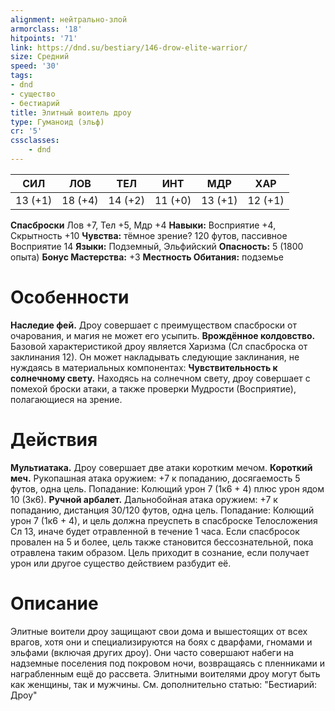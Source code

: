 ```yaml
---
alignment: нейтрально-злой
armorclass: '18'
hitpoints: '71'
link: https://dnd.su/bestiary/146-drow-elite-warrior/
size: Средний
speed: '30'
tags:
- dnd
- существо
- бестиарий
title: Элитный воитель дроу
type: Гуманоид (эльф)
cr: '5'
cssclasses:
    - dnd
---
```



| СИЛ | ЛОВ | ТЕЛ | ИНТ | МДР | ХАР |
|---|---|---|---|---|---|
| 13 (+1) | 18 (+4) | 14 (+2) | 11 (+0) | 13 (+1) | 12 (+1) |
**Спасброски** Лов +7, Тел +5, Мдр +4
**Навыки:** Восприятие +4, Скрытность +10
**Чувства:** тёмное зрение? 120 футов, пассивное Восприятие 14
**Языки:** Подземный, Эльфийский
**Опасность:** 5 (1800 опыта)
**Бонус Мастерства:** +3
**Местность Обитания:** подземье


# Особенности
**Наследие фей.** Дроу совершает с преимуществом спасброски от очарования, и магия не может его усыпить.
**Врождённое колдовство.** Базовой характеристикой дроу является Харизма (Сл спасброска от заклинания 12). Он может накладывать следующие заклинания, не нуждаясь в материальных компонентах:
**Чувствительность к солнечному свету.** Находясь на солнечном свету, дроу совершает с помехой броски атаки, а также проверки Мудрости (Восприятие), полагающиеся на зрение.


# Действия
**Мультиатака.** Дроу совершает две атаки коротким мечом.
**Короткий меч.** Рукопашная атака оружием: +7 к попаданию, досягаемость 5 футов, одна цель. Попадание: Колющий урон 7 (1к6 + 4) плюс урон ядом 10 (3к6).
**Ручной арбалет.** Дальнобойная атака оружием: +7 к попаданию, дистанция 30/120 футов, одна цель. Попадание: Колющий урон 7 (1к6 + 4), и цель должна преуспеть в спасброске Телосложения Сл 13, иначе будет отравленной в течение 1 часа. Если спасбросок провален на 5 и более, цель также становится бессознательной, пока отравлена таким образом. Цель приходит в сознание, если получает урон или другое существо действием разбудит её.


# Описание
Элитные воители дроу защищают свои дома и вышестоящих от всех врагов, хотя они и специализируются на боях с дварфами, гномами и эльфами (включая других дроу). Они часто совершают набеги на надземные поселения под покровом ночи, возвращаясь с пленниками и награбленным ещё до рассвета. Элитными воителями дроу могут быть как женщины, так и мужчины. См. дополнительно статью: "Бестиарий: Дроу"